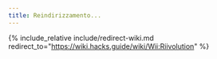 ```yaml
---
title: Reindirizzamento...
---
```


{% include_relative include/redirect-wiki.md redirect_to="https://wiki.hacks.guide/wiki/Wii:Riivolution" %}
